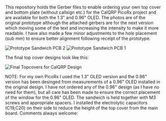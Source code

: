 This repository holds the Gerber files to enable ordering your own top cover and bottom plate (without callsign etc.) for the CalQRP PicoRx project and are available for both the 1.3" and 0.96" OLED. The photos are of the original prototype although the attached gerbers are for the next version which moving some of the text and increasing the intensity to make it more readable. I have also made a few minor adjustments to the hole placement (sub mm) to ensure better alignment following receipt of the prototype.

![Prototype Sandwich PCB 2](https://github.com/user-attachments/assets/2f61082d-d964-4081-872a-96dc35a01abd)
![Prototype Sandwich PCB 1](https://github.com/user-attachments/assets/23f1b428-c93a-42d8-80bb-a77cf9525aff)

The final top cover designs look like this:

![Final Topcovers for CalQRP Design](https://github.com/user-attachments/assets/c8ebc27a-f28f-412c-8248-58cac7f8bdaa)

NOTE: For my own PicoRx I used the 1.3" OLED version and the 0.96" version has been desinged from measurements of a 0.96" OLED installed in the original design. I have not ordered any of the 0.96" design (as I have no need for them), but all care has been made to ensure the correct placement of the window for the 0.96" OLED.
The sandwich is held together with M3 screws and appropriate spacers. I installed the electrolytic capacitors (C19,C20) on their side to reduce the height of the top cover from the main board. Comments always welcome: 

